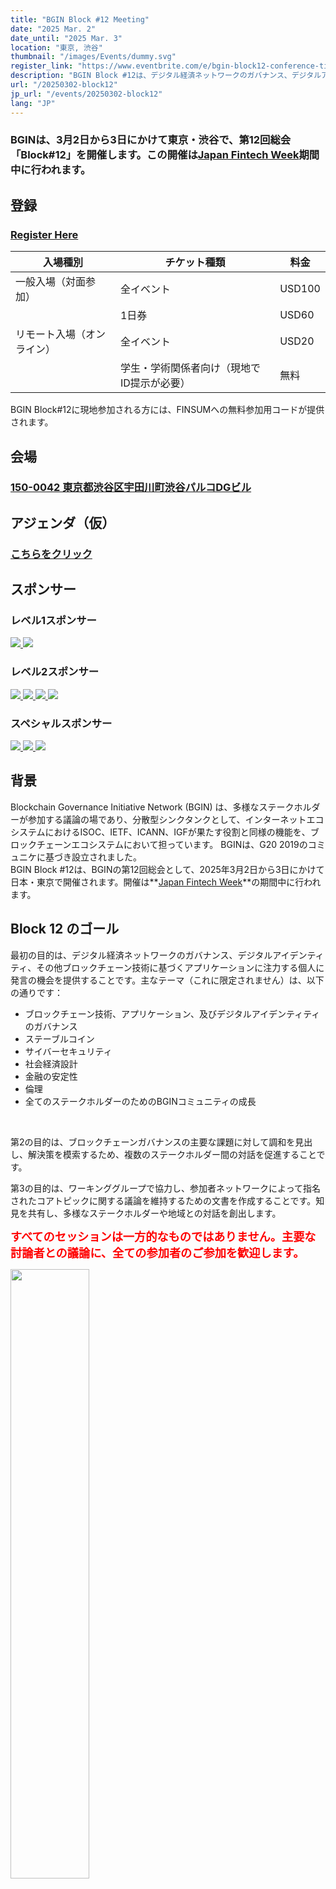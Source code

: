 ```yaml
---
title: "BGIN Block #12 Meeting"
date: "2025 Mar. 2"
date_until: "2025 Mar. 3"
location: "東京, 渋谷"
thumbnail: "/images/Events/dummy.svg"
register_link: "https://www.eventbrite.com/e/bgin-block12-conference-tickets-1087071041749?aff=oddtdtcreator"
description: "BGIN Block #12は、デジタル経済ネットワークのガバナンス、デジタルアイデンティティ、そしてブロックチェーン技術に基づくその他のアプリケーションに注力する個人に発言の場を提供し続けています。"
url: "/20250302-block12"
jp_url: "/events/20250302-block12"
lang: "JP"
---
```


### BGINは、3月2日から3日にかけて東京・渋谷で、第12回総会「Block#12」を開催します。この開催は[Japan Fintech Week](https://www.fsa.go.jp/policy/japanfintechweek/2025/index_en.html)期間中に行われます。

## 登録

### <b style="color:red;">[Register Here](https://www.eventbrite.com/e/bgin-block12-conference-tickets-1087071041749?aff=oddtdtcreator)</b>

| 入場種別                   | チケット種類                                | 料金    |
| -------------------------- | ------------------------------------------- | ------ |
| 一般入場（対面参加）       | 全イベント                                  | USD100 |
|                            | 1日券                                      | USD60  |
| リモート入場（オンライン） | 全イベント                                  | USD20  |
|                            | 学生・学術関係者向け（現地でID提示が必要）   | 無料   |

BGIN Block#12に現地参加される方には、FINSUMへの無料参加用コードが提供されます。

## 会場

### <b>[150-0042 東京都渋谷区宇田川町渋谷パルコDGビル](https://maps.app.goo.gl/iZc37UYCEVfbgGCt6)</b>

## アジェンダ（仮）

### <b style="color:red;">[こちらをクリック](https://docs.google.com/document/d/154Nlfax-FrwBl010qC-wyHa37RomolbP/edit?usp=sharing&ouid=114337475653932726413&rtpof=true&sd=true)</b>

## スポンサー

### レベル1スポンサー

<div class="sponsors">
    <a href="https://www.mufg.jp/english/index.html">
        <img src="/images/Events/sponsor/MUFG.jpeg">
    </a>
    <a href="https://www.chainalysis.com/">
        <img src="/images/Events/sponsor/Chainalysis.jpg">
    </a>    
</div>

### レベル2スポンサー

<div class="sponsors">
    <a href="https://www.nri.com/en">
        <img src="/images/Events/sponsor/NRI.png">
    </a>
    <a href="https://www.decurret-dcp.com/en/">
        <img src="/images/Events/sponsor/DeCurret.png">
    </a>
    <a href="https://www.rakuten-wallet.co.jp/">
        <img src="/images/Events/sponsor/rakutenwallet.png">
    </a>
    <a href="https://bitbank.cc/en/">
        <img src="/images/Events/sponsor/bitbank.png">
    </a>
</div>


### スペシャルスポンサー

<div class="sponsors">
    <a href="https://www.womenincrypto.org/">
        <img src="/images/Events/sponsor/AWIC.jpg">
    </a>
    <a href="https://www.blockchainapac.com.au/">
        <img src="/images/Events/sponsor/Blockchain-apac.png">
    </a>
    <a href="https://fintechjapan.org/en/">
        <img src="/images/Events/sponsor/fintech_assoc_japan.jpg">
    </a>
</div>

## 背景

Blockchain Governance Initiative Network (BGIN) は、多様なステークホルダーが参加する議論の場であり、分散型シンクタンクとして、インターネットエコシステムにおけるISOC、IETF、ICANN、IGFが果たす役割と同様の機能を、ブロックチェーンエコシステムにおいて担っています。
BGINは、G20 2019のコミュニケに基づき設立されました。
<br>BGIN Block #12は、BGINの第12回総会として、2025年3月2日から3日にかけて日本・東京で開催されます。開催は**[Japan Fintech Week](https://www.fsa.go.jp/policy/japanfintechweek/2025/index_en.html)**の期間中に行われます。

## Block 12 のゴール

最初の目的は、デジタル経済ネットワークのガバナンス、デジタルアイデンティティ、その他ブロックチェーン技術に基づくアプリケーションに注力する個人に発言の機会を提供することです。主なテーマ（これに限定されません）は、以下の通りです：

- ブロックチェーン技術、アプリケーション、及びデジタルアイデンティティのガバナンス
- ステーブルコイン
- サイバーセキュリティ
- 社会経済設計
- 金融の安定性
- 倫理
- 全てのステークホルダーのためのBGINコミュニティの成長

<br>

第2の目的は、ブロックチェーンガバナンスの主要な課題に対して調和を見出し、解決策を模索するため、複数のステークホルダー間の対話を促進することです。

第3の目的は、ワーキンググループで協力し、参加者ネットワークによって指名されたコアトピックに関する議論を維持するための文書を作成することです。知見を共有し、多様なステークホルダーや地域との対話を創出します。

<b style="font-size: 130%; color:red;">すべてのセッションは一方的なものではありません。主要な討論者との議論に、全ての参加者のご参加を歓迎します。</b>

<div class="flex" style="width: 100%;">
    <img src="/images/Events/Block9/001.jpeg" style="width: 50%;">
    <img src="/images/Events/Block9/002.jpeg" style="width: 50%;">
</div>

## 誰が参加すべきか？

- 開発者
- 規制当局
- 事業体
- 消費者
- 市民社会
- 学術関係者
- そしてブロックチェーンエコシステムに興味のあるすべての方々！

## 主な議論のトピック

- ST/PPのセキュリティ評価と開発
- ブロックチェーンとAIの相互影響と成果の向上
- サイバーセキュリティ教育
- レイヤー2ガバナンス
- ZKPとその有効なユースケース
- サイバーセキュリティ情報共有フレームワーク
- ポスト量子暗号への移行／暗号アジリティ
- トークン化イニシアチブの技術的要件
- ステーブルコインの課題
- ブロックチェーン分析とフォレンジック分析
- ウォレットガバナンスとクレデンシャル管理
- 分散型金融の金融安定性

<b style="font-size: 130%; color:red;">すべてのセッションは一方通行ではありません。主要な討論者との議論に、すべての参加者のご参加を歓迎します。</b>

## 過去のBlock Meeting

- [BGIN Block #1: Mumbai, India (Virtual)](https://bgin-global.org/block_1/)
- [BGIN Block #2: Paris, France (Virtual)](https://bgin-global.org/block_2/)
- [BGIN Block #3: Washington DC, NY, USA (Virtual)](https://bgin-global.org/block_3/)
- [BGIN Block #4: Africa (Virtual)](https://bgin-global.org/block_4/)
- [BGIN Block #5: Tokyo, Japan (Virtual)](https://bgin-global.org/block_5/)
- [BGIN Block #6: Zurich, Switzerland (Hybrid)](https://www.blockchain.uzh.ch/events/blockchain-governance-initiative-network-bgin-block-6/)
- [BGIN Block #7: Vancouver, Canada (Hybrid)](https://blockchain.ubc.ca/events/blockchain-governance-initiative-network-bgin-block-7-vancouver-hybrid)
- [BGIN Block #8: Bol, Croatia (Hybrid)](https://bgin-global.org/block_8/)
- [BGIN Block #9: Sydney, Australia (Hybrid)](https://bgin-global.org/events/20231119-block9)
- [BGIN Block #10: Tokyo, Japan (Hybrid)](https://bgin-global.org/events/20240303-block10)
- [BGIN Block #11: Washington DC, US (Hybrid)](https://bgin-global.org/events/20241025-block11)

- YouTube Channel: [https://www.youtube.com/@bgin](https://www.youtube.com/@bgin)

### BGIN共同議長

- Shin'ichiro Matsuo
- Amanda Wick

### アイデンティティ鍵管理とプライバシー（IKP）ワーキンググループ共同議長

- Nat Sakimura
- Mitchell Travers

### 金融アプリケーション＆社会経済ワーキンググループ共同議長

- Leon Molchanovsky
- Chloe White

### サイバーセキュリティ ワーキンググループ共同議長

- Tomofumi Okubo

### エキスパート

### ローカルホスト

- Jumpei Miwa

### 管理

- Takaya Sugino
- Masato Tsutsumi
